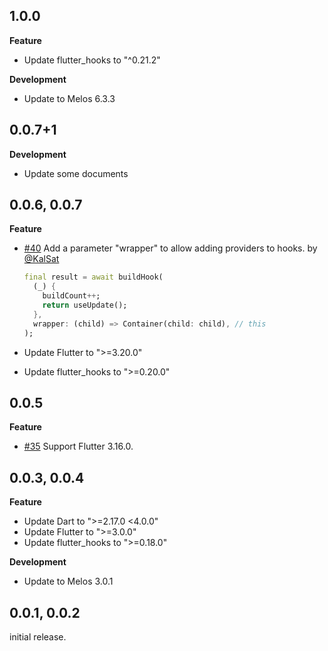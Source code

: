 ## 1.0.0

**Feature**

- Update flutter_hooks to "^0.21.2"

**Development**

- Update to Melos 6.3.3

## 0.0.7+1

**Development**

- Update some documents

## 0.0.6, 0.0.7

**Feature**

- [#40](https://github.com/wasabeef/flutter_hooks_test/pull/40) Add a parameter "wrapper" to allow adding providers to hooks. by [@KalSat](https://github.com/KalSat)

  ```dart
  final result = await buildHook(
    (_) {
      buildCount++;
      return useUpdate();
    },
    wrapper: (child) => Container(child: child), // this
  );
  ```

- Update Flutter to ">=3.20.0"
- Update flutter_hooks to ">=0.20.0"

## 0.0.5

**Feature**

- [#35](https://github.com/wasabeef/flutter_hooks_test/pull/35) Support Flutter 3.16.0.

## 0.0.3, 0.0.4

**Feature**

- Update Dart to ">=2.17.0 <4.0.0"
- Update Flutter to ">=3.0.0"
- Update flutter_hooks to ">=0.18.0"

**Development**

- Update to Melos 3.0.1

## 0.0.1, 0.0.2

initial release.
